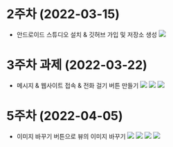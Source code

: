 # 2주차 (2022-03-15)
- 안드로이드 스튜디오 설치 & 깃허브 가입 및 저장소 생성
<img width="" height="" src="./pic/2st.png"></img>

# 3주차 과제 (2022-03-22)
- 메시지 & 웹사이트 접속 & 전화 걸기 버튼 만들기
<img width="" height="" src="./pic/메시지.png"></img>
<img width="" height="" src="./pic/네이버.png"></img>
<img width="" height="" src="./pic/전화걸기.png"></img>

# 5주차 (2022-04-05)
- 이미지 바꾸기 버튼으로 뷰의 이미지 바꾸기
<img width="" height="" src="./pic/메인.png"></img>
<img width="" height="" src="./pic/액티비티.png"></img>
<img width="" height="" src="./pic/dog.png"></img>
<img width="" height="" src="./pic/puppy.png"></img>

